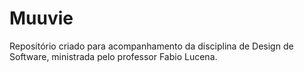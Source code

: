 # Muuvie
Repositório criado para acompanhamento da disciplina de Design de Software, ministrada pelo professor Fabio Lucena.
